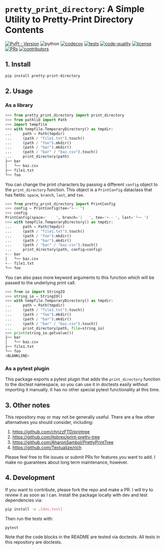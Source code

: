 # `pretty_print_directory`: A Simple Utility to Pretty-Print Directory Contents

[![PyPI - Version](https://img.shields.io/pypi/v/pretty-print-directory)](https://pypi.org/project/pretty-print-directory/)
![python](https://img.shields.io/badge/-Python_>3.10-blue?logo=python&logoColor=white)
[![codecov](https://codecov.io/gh/mmcdermott/pretty-print-directory/graph/badge.svg?token=5RORKQOZF9)](https://codecov.io/gh/mmcdermott/pretty-print-directory)
[![tests](https://github.com/mmcdermott/pretty-print-directory/actions/workflows/tests.yaml/badge.svg)](https://github.com/mmcdermott/pretty-print-directory/actions/workflows/tests.yml)
[![code-quality](https://github.com/mmcdermott/pretty-print-directory/actions/workflows/code-quality-main.yaml/badge.svg)](https://github.com/mmcdermott/pretty-print-directory/actions/workflows/code-quality-main.yaml)
[![license](https://img.shields.io/badge/License-MIT-green.svg?labelColor=gray)](https://github.com/mmcdermott/pretty-print-directory#license)
[![PRs](https://img.shields.io/badge/PRs-welcome-brightgreen.svg)](https://github.com/mmcdermott/pretty-print-directory/pulls)
[![contributors](https://img.shields.io/github/contributors/mmcdermott/pretty-print-directory.svg)](https://github.com/mmcdermott/pretty-print-directory/graphs/contributors)

## 1. Install

```bash
pip install pretty-print-directory
```

## 2. Usage

### As a library

```python
>>> from pretty_print_directory import print_directory
>>> from pathlib import Path
>>> import tempfile
>>> with tempfile.TemporaryDirectory() as tmpdir:
...     path = Path(tmpdir)
...     (path / "file1.txt").touch()
...     (path / "foo").mkdir()
...     (path / "bar").mkdir()
...     (path / "bar" / "baz.csv").touch()
...     print_directory(path)
├── bar
│   └── baz.csv
├── file1.txt
└── foo

```

You can change the print characters by passing a different `config` object to the `print_directory` function.
This object is a `PrintConfig` dataclass that has fields: `space`, `branch`, `last`, and `tee`.

```python
>>> from pretty_print_directory import PrintConfig
>>> config = PrintConfig(tee="+-- ")
>>> config
PrintConfig(space='    ', branch='│   ', tee='+-- ', last='└── ')
>>> with tempfile.TemporaryDirectory() as tmpdir:
...     path = Path(tmpdir)
...     (path / "file1.txt").touch()
...     (path / "foo").mkdir()
...     (path / "bar").mkdir()
...     (path / "bar" / "baz.csv").touch()
...     print_directory(path, config=config)
+-- bar
│   └── baz.csv
+-- file1.txt
└── foo

```

You can also pass more keyword arguments to this function which will be passed to the underlying print call.

```python
>>> from io import StringIO
>>> string_io = StringIO()
>>> with tempfile.TemporaryDirectory() as tmpdir:
...     path = Path(tmpdir)
...     (path / "file1.txt").touch()
...     (path / "foo").mkdir()
...     (path / "bar").mkdir()
...     (path / "bar" / "baz.csv").touch()
...     print_directory(path, file=string_io)
>>> print(string_io.getvalue())
├── bar
│   └── baz.csv
├── file1.txt
└── foo
<BLANKLINE>

```

### As a pytest plugin

This package exports a pytest plugin that adds the `print_directory` function to the doctest namespace, so you
can use it in doctests easily without importing it manually. It has no other special pytest functionality at
this time.

## 3. Other notes

This repository may or may not be generally useful. There are a few other alternatives you should consider,
including:

1. https://github.com/chrizzFTD/printree
2. https://github.com/itsbrex/print-pretty-tree
3. https://github.com/AharonSambol/PrettyPrintTree
4. https://github.com/Textualize/rich

Please feel free to file issues or submit PRs for features you want to add. I make no guarantees about long
term maintenance, however.

## 4. Development

If you want to contribute, please fork the repo and make a PR. I will try to review it as soon as I can.
Install the package locally with dev and test dependencies via:

```bash
pip install -e .[dev,test]
```

Then run the tests with:

```bash
pytest
```

Note that the code blocks in the README are tested via doctests. All tests in this repository are doctests.
